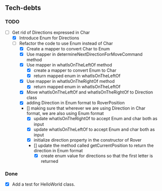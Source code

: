 ## Tech-debts
### TODO
- [ ] Get rid of Directions expressed in Char
  - [X] Introduce Enum for Directions
  - [ ] Refactor the code to use Enum instead of Char
    - [X] Create a mapper to convert Char to Enum 
    - [X] Use mapper in determineNextDirectionForMoveCommand method
    - [X] Use mapper in whatIsOnTheLeftOf method
      - [X] create a mapper to convert Enum to Char
      - [X] return mapped enum in whatIsOnTheLeftOf
    - [X] Use mapper in whatIsOnTheRightOf method
      - [X] return mapped enum in whatIsOnTheLeftOf
    - [X] Move whatIsOnTheLeftOf and whatIsOnTheRightOf to Direction class
    - [X] adding Direction in Enum format to RoverPosition
    - [] making sure that wherever we are using Direction in Char format, we are also using Enum format
      - [X] update whatIsOnTheRightOf to accept Enum and char both as input
      - [X] update whatIsOnTheLeftOf to accept Enum and char both as input
      - [X] initialize direction property in the constructor of Rover
      - [] update the method called getCurrentPosition to return the direction in Enum format
        - [X] create enum value for directions so that the first letter is returned
 
### Done
- [X] Add a test for HelloWorld class.
